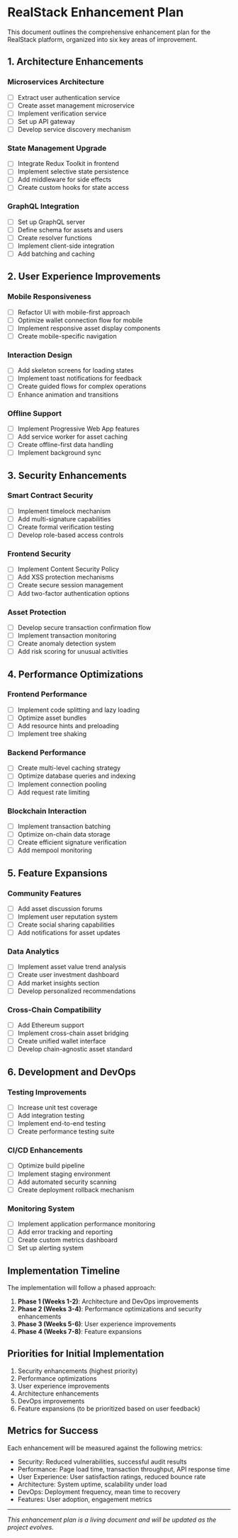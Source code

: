 # RealStack Enhancement Plan

This document outlines the comprehensive enhancement plan for the RealStack platform, organized into six key areas of improvement.

## 1. Architecture Enhancements

### Microservices Architecture
- [ ] Extract user authentication service
- [ ] Create asset management microservice
- [ ] Implement verification service
- [ ] Set up API gateway
- [ ] Develop service discovery mechanism

### State Management Upgrade
- [ ] Integrate Redux Toolkit in frontend
- [ ] Implement selective state persistence
- [ ] Add middleware for side effects
- [ ] Create custom hooks for state access

### GraphQL Integration
- [ ] Set up GraphQL server
- [ ] Define schema for assets and users
- [ ] Create resolver functions
- [ ] Implement client-side integration
- [ ] Add batching and caching

## 2. User Experience Improvements

### Mobile Responsiveness
- [ ] Refactor UI with mobile-first approach
- [ ] Optimize wallet connection flow for mobile
- [ ] Implement responsive asset display components
- [ ] Create mobile-specific navigation

### Interaction Design
- [ ] Add skeleton screens for loading states
- [ ] Implement toast notifications for feedback
- [ ] Create guided flows for complex operations
- [ ] Enhance animation and transitions

### Offline Support
- [ ] Implement Progressive Web App features
- [ ] Add service worker for asset caching
- [ ] Create offline-first data handling
- [ ] Implement background sync

## 3. Security Enhancements

### Smart Contract Security
- [ ] Implement timelock mechanism
- [ ] Add multi-signature capabilities
- [ ] Create formal verification testing
- [ ] Develop role-based access controls

### Frontend Security
- [ ] Implement Content Security Policy
- [ ] Add XSS protection mechanisms
- [ ] Create secure session management
- [ ] Add two-factor authentication options

### Asset Protection
- [ ] Develop secure transaction confirmation flow
- [ ] Implement transaction monitoring
- [ ] Create anomaly detection system
- [ ] Add risk scoring for unusual activities

## 4. Performance Optimizations

### Frontend Performance
- [ ] Implement code splitting and lazy loading
- [ ] Optimize asset bundles
- [ ] Add resource hints and preloading
- [ ] Implement tree shaking

### Backend Performance
- [ ] Create multi-level caching strategy
- [ ] Optimize database queries and indexing
- [ ] Implement connection pooling
- [ ] Add request rate limiting

### Blockchain Interaction
- [ ] Implement transaction batching
- [ ] Optimize on-chain data storage
- [ ] Create efficient signature verification
- [ ] Add mempool monitoring

## 5. Feature Expansions

### Community Features
- [ ] Add asset discussion forums
- [ ] Implement user reputation system
- [ ] Create social sharing capabilities
- [ ] Add notifications for asset updates

### Data Analytics
- [ ] Implement asset value trend analysis
- [ ] Create user investment dashboard
- [ ] Add market insights section
- [ ] Develop personalized recommendations

### Cross-Chain Compatibility
- [ ] Add Ethereum support
- [ ] Implement cross-chain asset bridging
- [ ] Create unified wallet interface
- [ ] Develop chain-agnostic asset standard

## 6. Development and DevOps

### Testing Improvements
- [ ] Increase unit test coverage
- [ ] Add integration testing
- [ ] Implement end-to-end testing
- [ ] Create performance testing suite

### CI/CD Enhancements
- [ ] Optimize build pipeline
- [ ] Implement staging environment
- [ ] Add automated security scanning
- [ ] Create deployment rollback mechanism

### Monitoring System
- [ ] Implement application performance monitoring
- [ ] Add error tracking and reporting
- [ ] Create custom metrics dashboard
- [ ] Set up alerting system

## Implementation Timeline

The implementation will follow a phased approach:

1. **Phase 1 (Weeks 1-2)**: Architecture and DevOps improvements
2. **Phase 2 (Weeks 3-4)**: Performance optimizations and security enhancements
3. **Phase 3 (Weeks 5-6)**: User experience improvements
4. **Phase 4 (Weeks 7-8)**: Feature expansions

## Priorities for Initial Implementation

1. Security enhancements (highest priority)
2. Performance optimizations
3. User experience improvements
4. Architecture enhancements
5. DevOps improvements
6. Feature expansions (to be prioritized based on user feedback)

## Metrics for Success

Each enhancement will be measured against the following metrics:

- Security: Reduced vulnerabilities, successful audit results
- Performance: Page load time, transaction throughput, API response time
- User Experience: User satisfaction ratings, reduced bounce rate
- Architecture: System uptime, scalability under load
- DevOps: Deployment frequency, mean time to recovery
- Features: User adoption, engagement metrics

---

*This enhancement plan is a living document and will be updated as the project evolves.* 